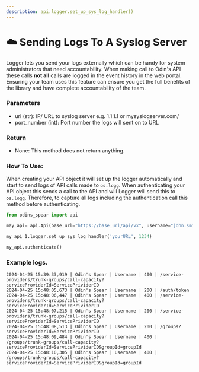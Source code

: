 ```yaml
---
description: api.logger.set_up_sys_log_handler()
---
```


# ☁️ Sending Logs To A Syslog Server

Logger lets you send your logs externally which can be handy for system administrators that need accountability. When making call to Odin's API these calls **not all** calls are logged in the event history in the web portal. Ensuring your team uses this feature can ensure you get the full benefits of the library and have complete accountability of the team.

### Parameters&#x20;

* url (str): IP/ URL to syslog server e.g. 1.1.1.1 or mysyslogserver.com/&#x20;
* port\_number (int): Port number the logs will sent on to URL

### Return

* None: This method does not return anything.

### How To Use:

When creating your API object it will set up the logger automatically and start to send logs of API calls made to `os.logg`. When authenticating your API object this sends a call to the API and will Logger will send this to `os.logg`. Therefore, to capture all logs including the authentication call this method before authenticating.

```python
from odins_spear import api

may_api= api.Api(base_url="https://base_url/api/vx", username="john.smith", password="ODIN_INSTANCE_1")

my_api_1.logger.set_up_sys_log_handler('yourURL', 1234)

my_api.authenticate()
```

### Example logs.

```log
2024-04-25 15:39:33,919 | Odin's Spear | Username | 400 | /service-providers/trunk-groups/call-capacity?serviceProviderId=ServicePrividerID
2024-04-25 15:48:05,673 | Odin's Spear | Username | 200 | /auth/token
2024-04-25 15:48:06,447 | Odin's Spear | Username | 400 | /service-providers/trunk-groups/call-capacity?serviceProviderId=ServicePrividerID
2024-04-25 15:48:07,215 | Odin's Spear | Username | 200 | /service-providers/trunk-groups/call-capacity?serviceProviderId=ServicePrividerID
2024-04-25 15:48:08,513 | Odin's Spear | Username | 200 | /groups?serviceProviderId=ServicePrividerID
2024-04-25 15:48:09,484 | Odin's Spear | Username | 400 | /groups/trunk-groups/call-capacity?serviceProviderId=ServicePrividerID&groupId=groupId
2024-04-25 15:48:10,305 | Odin's Spear | Username | 400 | /groups/trunk-groups/call-capacity?serviceProviderId=ServicePrividerID&groupId=groupId
```

